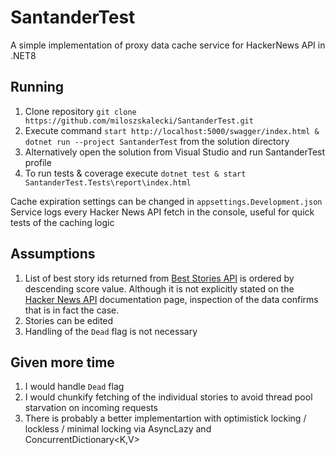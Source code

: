 # SantanderTest
A simple implementation of proxy data cache service for HackerNews API in .NET8

## Running
1. Clone repository `git clone https://github.com/miloszskalecki/SantanderTest.git`
2. Execute command `start http://localhost:5000/swagger/index.html & dotnet run --project SantanderTest` from the solution directory
3. Alternatively open the solution from Visual Studio and run SantanderTest profile
5. To run tests & coverage execute `dotnet test & start SantanderTest.Tests\report\index.html`

Cache expiration settings can be changed in `appsettings.Development.json` <br/>
Service logs every Hacker News API fetch in the console, useful for quick tests of the caching logic

## Assumptions
1. List of best story ids returned from [Best Stories API](https://hacker-news.firebaseio.com/v0/beststories.json) is ordered by descending score value. Although it is not explicitly stated on the [Hacker News API](https://github.com/HackerNews/API) documentation page, inspection of the data confirms that is in fact the case. 
2. Stories can be edited
3. Handling of the `Dead` flag is not necessary 

## Given more time
1. I would handle `Dead` flag
2. I would chunkify fetching of the individual stories to avoid thread pool starvation on incoming requests
2. There is probably a better implementartion with optimistick locking / lockless / minimal locking via AsyncLazy<T> and ConcurrentDictionary<K,V>
